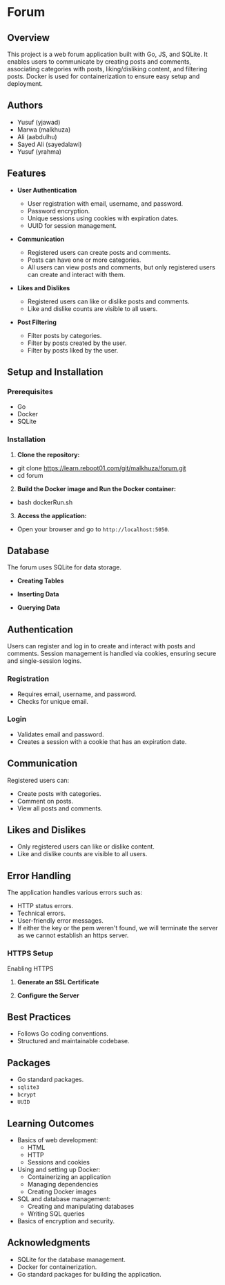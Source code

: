 # Forum
## Overview

This project is a web forum application built with Go, JS, and SQLite. It enables users to communicate by creating posts and comments, associating categories with posts, liking/disliking content, and filtering posts. Docker is used for containerization to ensure easy setup and deployment.

## Authors
- Yusuf (yjawad)
- Marwa (malkhuza)
- Ali (aabdulhu)
- Sayed Ali (sayedalawi)
- Yusuf (yrahma)

## Features
- **User Authentication**
  - User registration with email, username, and password.
  - Password encryption.
  - Unique sessions using cookies with expiration dates.
  - UUID for session management.

- **Communication**
  - Registered users can create posts and comments.
  - Posts can have one or more categories.
  - All users can view posts and comments, but only registered users can create and interact with them.

- **Likes and Dislikes**
  - Registered users can like or dislike posts and comments.
  - Like and dislike counts are visible to all users.

- **Post Filtering**
  - Filter posts by categories.
  - Filter by posts created by the user.
  - Filter by posts liked by the user.


## Setup and Installation

### Prerequisites
- Go
- Docker
- SQLite

### Installation

1. **Clone the repository:**
  - git clone https://learn.reboot01.com/git/malkhuza/forum.git
  - cd forum

2. **Build the Docker image and Run the Docker container:**
  - bash dockerRun.sh

3. **Access the application:**
  - Open your browser and go to `http://localhost:5050`.

## Database

The forum uses SQLite for data storage.
- **Creating Tables**

- **Inserting Data**

- **Querying Data**

## Authentication

Users can register and log in to create and interact with posts and comments. Session management is handled via cookies, ensuring secure and single-session logins.

### Registration

- Requires email, username, and password.
- Checks for unique email.

### Login

- Validates email and password.
- Creates a session with a cookie that has an expiration date.

## Communication

Registered users can:

- Create posts with categories.
- Comment on posts.
- View all posts and comments.

## Likes and Dislikes

- Only registered users can like or dislike content.
- Like and dislike counts are visible to all users.

## Error Handling

The application handles various errors such as:

- HTTP status errors.
- Technical errors.
- User-friendly error messages.
- If either the key or the pem weren't found, we will terminate the server as we cannot establish an https server.

### HTTPS Setup
Enabling HTTPS

1. **Generate an SSL Certificate**

2. **Configure the Server**

## Best Practices

- Follows Go coding conventions.
- Structured and maintainable codebase.

## Packages

- Go standard packages.
- `sqlite3`
- `bcrypt`
- `UUID`


## Learning Outcomes

- Basics of web development:
  - HTML
  - HTTP
  - Sessions and cookies
- Using and setting up Docker:
  - Containerizing an application
  - Managing dependencies
  - Creating Docker images
- SQL and database management:
  - Creating and manipulating databases
  - Writing SQL queries
- Basics of encryption and security.

## Acknowledgments

- SQLite for the database management.
- Docker for containerization.
- Go standard packages for building the application.

